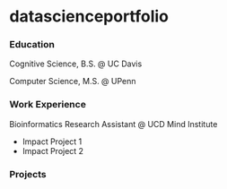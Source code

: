 # datascienceportfolio

### Education
Cognitive Science, B.S. @ UC Davis

Computer Science, M.S. @ UPenn

### Work Experience
Bioinformatics Research Assistant @ UCD Mind Institute
  - Impact Project 1
  - Impact Project 2

### Projects
